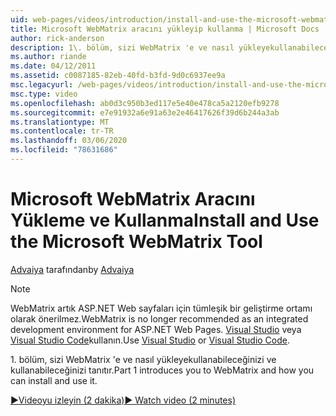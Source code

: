 ```yaml
---
uid: web-pages/videos/introduction/install-and-use-the-microsoft-webmatrix-tool
title: Microsoft WebMatrix aracını yükleyip kullanma | Microsoft Docs
author: rick-anderson
description: 1\. bölüm, sizi WebMatrix 'e ve nasıl yükleyekullanabileceğinizi ve kullanabileceğinizi tanıtır.
ms.author: riande
ms.date: 04/12/2011
ms.assetid: c0087185-82eb-40fd-b3fd-9d0c6937ee9a
msc.legacyurl: /web-pages/videos/introduction/install-and-use-the-microsoft-webmatrix-tool
msc.type: video
ms.openlocfilehash: ab0d3c950b3ed117e5e40e478ca5a2120efb9278
ms.sourcegitcommit: e7e91932a6e91a63e2e46417626f39d6b244a3ab
ms.translationtype: MT
ms.contentlocale: tr-TR
ms.lasthandoff: 03/06/2020
ms.locfileid: "78631686"
---
```

# <a name="install-and-use-the-microsoft-webmatrix-tool"></a><span data-ttu-id="09c0b-103">Microsoft WebMatrix Aracını Yükleme ve Kullanma</span><span class="sxs-lookup"><span data-stu-id="09c0b-103">Install and Use the Microsoft WebMatrix Tool</span></span>

<span data-ttu-id="09c0b-104">[Advaiya](https://twitter.com/Advaiyasolns) tarafından</span><span class="sxs-lookup"><span data-stu-id="09c0b-104">by [Advaiya](https://twitter.com/Advaiyasolns)</span></span>

> [!NOTE] 
> <span data-ttu-id="09c0b-105">WebMatrix artık ASP.NET Web sayfaları için tümleşik bir geliştirme ortamı olarak önerilmez.</span><span class="sxs-lookup"><span data-stu-id="09c0b-105">WebMatrix is no longer recommended as an integrated development environment for ASP.NET Web Pages.</span></span> <span data-ttu-id="09c0b-106">[Visual Studio](xref:aspnet/web-pages/overview/getting-started/program-asp-net-web-pages-in-visual-studio) veya [Visual Studio Code](https://code.visualstudio.com/)kullanın.</span><span class="sxs-lookup"><span data-stu-id="09c0b-106">Use [Visual Studio](xref:aspnet/web-pages/overview/getting-started/program-asp-net-web-pages-in-visual-studio) or [Visual Studio Code](https://code.visualstudio.com/).</span></span>

<span data-ttu-id="09c0b-107">1\. bölüm, sizi WebMatrix 'e ve nasıl yükleyekullanabileceğinizi ve kullanabileceğinizi tanıtır.</span><span class="sxs-lookup"><span data-stu-id="09c0b-107">Part 1 introduces you to WebMatrix and how you can install and use it.</span></span>

[<span data-ttu-id="09c0b-108">&#9654;Videoyu izleyin (2 dakika)</span><span class="sxs-lookup"><span data-stu-id="09c0b-108">&#9654; Watch video (2 minutes)</span></span>](https://channel9.msdn.com/Blogs/ASP-NET-Site-Videos/install-and-use-the-microsoft-webmatrix-tool)
